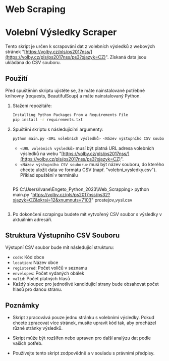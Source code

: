 # Web Scraping
# Volební Výsledky Scraper

Tento skript je určen k scrapování dat z volebních výsledků z webových stránek "[https://volby.cz/pls/ps2017nss/](https://volby.cz/pls/ps2017nss/ps3?xjazyk=CZ)". Získaná data jsou ukládána do CSV souboru.

## Použití

Před spuštěním skriptu ujistěte se, že máte nainstalované potřebné knihovny (requests, BeautifulSoup) a máte nainstalovaný Python.

1. Stažení repozitáře:

    ```bash
    Installing Python Packages From a Requirements File
    pip install -r requirements.txt
    ```

2. Spuštění skriptu s následujícími argumenty:

    ```bash
    python main.py <URL volebních výsledků> <Název výstupního CSV souboru>
    ```

   - `<URL volebních výsledků>` musí být platná URL adresa volebních výsledků na webu "[https://volby.cz/pls/ps2017nss/](https://volby.cz/pls/ps2017nss/ps3?xjazyk=CZ)".
   - `<Název výstupního CSV souboru>` musí být název souboru, do kterého chcete uložit data ve formátu CSV (např. "volebni_vysledky.csv").
     Příklad spuštění v terminálu
      ```bash
    PS C:\Users\Ivane\Engeto_Python_2023\Web_Scrapping>  python main.py "https://volby.cz/pls/ps2017nss/ps32?xjazyk=CZ&xkraj=12&xnumnuts=7103" prostejov_vysl.csv
    ```

3. Po dokončení scrapingu budete mít vytvořený CSV soubor s výsledky v aktuálním adresáři.



## Struktura Výstupního CSV Souboru

Výstupní CSV soubor bude mít následující strukturu:

- `code`: Kód obce
- `location`: Název obce
- `registered`: Počet voličů v seznamu
- `envelopes`: Počet vydaných obálek
- `valid`: Počet platných hlasů
- Každý sloupec pro jednotlivé kandidující strany bude obsahovat počet hlasů pro danou stranu.

## Poznámky

- Skript zpracovává pouze jednu stránku s volebními výsledky. Pokud chcete zpracovat více stránek, musíte upravit kód tak, aby procházel různé stránky výsledků.

- Skript může být rozšířen nebo upraven pro další analýzu dat podle vašich potřeb.

- Používejte tento skript zodpovědně a v souladu s právními předpisy.



